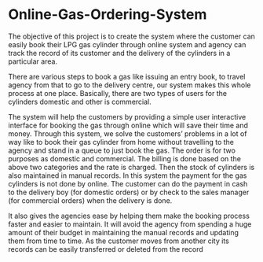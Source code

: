 # Online-Gas-Ordering-System

The objective of this project is to create the system where the customer 
can easily book their LPG gas cylinder through online system and 
agency can track the record of its customer and the delivery of the 
cylinders in a particular area.

There are various steps to book a gas like issuing an entry book, to 
travel agency from that to go to the delivery centre, our system makes 
this whole process at one place. Basically, there are two types of users 
for the cylinders domestic and other is commercial.


The system will help the customers by providing a simple user 
interactive interface for booking the gas through online which will save 
their time and money. Through this system, we solve the customers’ 
problems in a lot of way like to book their gas cylinder from home 
without travelling to the agency and stand in a queue to just book the 
gas. The order is for two purposes as domestic and commercial. The 
billing is done based on the above two categories and the rate is 
charged. Then the stock of cylinders is also maintained in manual 
records. In this system the payment for the gas cylinders is not done 
by online. The customer can do the payment in cash to the delivery 
boy (for domestic orders) or by check to the sales manager (for 
commercial orders) when the delivery is done.

It also gives the agencies ease by helping them make the booking 
process faster and easier to maintain. It will avoid the agency from 
spending a huge amount of their budget in maintaining the manual 
records and updating them from time to time. As the customer moves 
from another city its records can be easily transferred or deleted from 
the record
